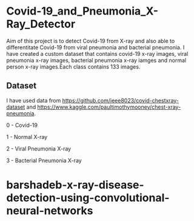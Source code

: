 # Covid-19_and_Pneumonia_X-Ray_Detector
Aim of this project is to detect Covid-19 from X-ray and also able to differentitate Covid-19 from viral pneumonia and bacterial pneumonia. I have created a custom dataset that contains covid-19 x-ray images, viral pneumonia x-ray images, bacterial pneumonia x-ray iamges and normal person x-ray images.Each class contains 133 images.

## Dataset

I have used data from https://github.com/ieee8023/covid-chestxray-dataset and https://www.kaggle.com/paultimothymooney/chest-xray-pneumonia. 

0 - Covid-19

1 - Normal X-ray

2 - Viral Pneumonia X-ray

3 - Bacterial Pneumonia X-ray
# barshadeb-x-ray-disease-detection-using-convolutional-neural-networks
